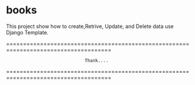 # books

This project show how to create,Retrive, Update, and Delete data use Django Template.

=====================================================================================

                                  Thank....
                                  
=====================================================================================
